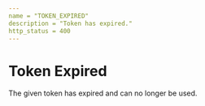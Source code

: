 ```yaml
---
name = "TOKEN_EXPIRED"
description = "Token has expired."
http_status = 400
---
```


# Token Expired

The given token has expired and can no longer be used.
